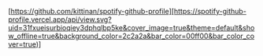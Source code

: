 [[https://github.com/kittinan/spotify-github-profile][https://spotify-github-profile.vercel.app/api/view.svg?uid=31fxueisurbioqiey3dphqlbp5ke&cover_image=true&theme=default&show_offline=true&background_color=2c2a2a&bar_color=00ff00&bar_color_cover=true)]](https://github.com/kittinan/spotify-github-profile)
